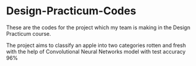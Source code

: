 # Design-Practicum-Codes

These are the codes for the project which my team is making in the Design Practicum course.

The project aims to classify an apple into two categories rotten and fresh with the help of Convolutional Neural Networks model with test accuracy 96%     
